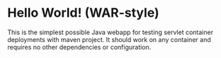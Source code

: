 Hello World! (WAR-style)
===============

This is the simplest possible Java webapp for testing servlet container deployments with maven project.  It should work on any container and requires no other dependencies or configuration.
